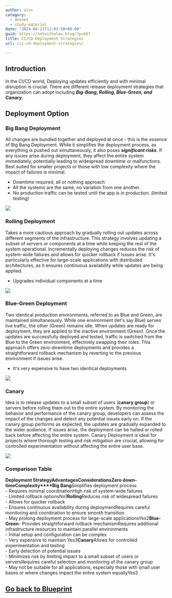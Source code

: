 ```yaml
---
author: alex
category:
  - devnet
  - study-material
date: "2024-04-21T12:03:50+00:00"
guid: https://netwithalex.blog/?p=687
title: CI/CD Deployment Strategies
url: /ci-cd-deployment-strategies/

---
```

## Introduction

In the CI/CD world, Deploying updates efficiently and with minimal disruption is crucial. There are different release deployment strategies that organization can adopt including **_Big-Bang, Rolling, Blue-Green, and Canary._**

## Deployment Option

### Big Bang Deployment

All changes are bundled together and deployed at once - this is the essence of Big Bang Deployment. While it simplifies the deployment process, as everything is pushed out simultaneously, it also poses _**significant risks**_. If any issues arise during deployment, they affect the entire system immediately, potentially leading to widespread downtime or malfunctions. Best suited for smaller projects or those with low complexity where the impact of failures is minimal.

- Downtime required, all or nothing approach
- All the systems are the same, no variation from one another.
- No production traffic can be tested until the app is in production. (limited testing)

![](/wp-content/uploads/2024/04/BigBang-1.png)

### Rolling Deployment

Takes a more cautious approach by gradually rolling out updates across different segments of the infrastructure. This strategy involves updating a subset of servers or components at a time while keeping the rest of the system operational. Incrementally deploying changes reduces the risk of system-wide failures and allows for quicker rollback if issues arise. It's particularly effective for large-scale applications with distributed architectures, as it ensures continuous availability while updates are being applied.

- Upgrades individual components at a time

![](/wp-content/uploads/2024/04/Rolling.png)

### Blue-Green Deployment

Two identical production environments, referred to as Blue and Green, are maintained simultaneously. While one environment (let's say Blue) serves live traffic, the other (Green) remains idle. When updates are ready for deployment, they are applied to the inactive environment (Green). Once the updates are successfully deployed and tested, traffic is switched from the Blue to the Green environment, effectively swapping their roles. This approach offers zero-downtime deployments and provides a straightforward rollback mechanism by reverting to the previous environment if issues arise.

- It's very expensive to have two identical deployments

![](/wp-content/uploads/2024/04/BlueGreen.png)

### Canary

Idea is to release updates to a small subset of users (**canary group**) or servers before rolling them out to the entire system. By monitoring the behavior and performance of the canary group, developers can assess the impact of the changes and detect any potential issues early on. If the canary group performs as expected, the updates are gradually expanded to the wider audience. If issues arise, the deployment can be halted or rolled back before affecting the entire system. Canary Deployment is ideal for projects where thorough testing and risk mitigation are crucial, allowing for controlled experimentation without affecting the entire user base.

![](/wp-content/uploads/2024/04/Canary.png)

### Comparison Table

**Deployment Strategy****Advantages****Considerations****Zero down-time****Complexity****Big Bang**Simplifies deployment process  
\- Requires minimal coordinationHigh risk of system-wide failures  
\- Limited rollback optionsNo1**Rolling**Reduces risk of widespread failures  
\- Allows for quicker rollback  
\- Ensures continuous availability during deploymentRequires careful monitoring and coordination to ensure smooth transition  
\- May prolong deployment process for large-scale applicationsYes2**Blue-Green**\- Provides straightforward rollback mechanismRequires additional infrastructure resources to maintain parallel environments  
\- Initial setup and configuration can be complex  
\- Very expensive to maintain Yes3**Canary**Allows for controlled experimentation and testing  
\- Early detection of potential issues  
\- Minimizes risk by limiting impact to a small subset of users or serversRequires careful selection and monitoring of the canary group  
\- May not be suitable for all applications, especially those with small user bases or where changes impact the entire system equallyYes3

## [Go back to Blueprint](/study-devops-blueprint)
